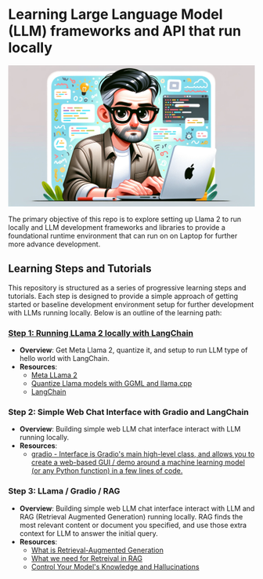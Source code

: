 # Learning Large Language Model (LLM) frameworks and API that run locally

![Engineer Learning LLMs](images/article-toc.png)


The primary objective of this repo is to explore setting up Llama 2 to run locally and LLM development frameworks and libraries to provide a foundational runtime environment that can run on on Laptop for further more advance development.

## Learning Steps and Tutorials

This repository is structured as a series of progressive learning steps and tutorials. Each step is designed to provide a simple approach of getting started or baseline development environment setup for further development with LLMs running locally. Below is an outline of the learning path:

### [Step 1: Running LLama 2 locally with LangChain](step1/README.md)
- **Overview**: Get Meta Llama 2, quantize it, and setup to run LLM type of hello world with LangChain.
- **Resources**:
  - [Meta LLama 2](https://ai.meta.com/llama/)
  - [Quantize Llama models with GGML and llama.cpp](https://towardsdatascience.com/quantize-llama-models-with-ggml-and-llama-cpp-3612dfbcc172)
  - [LangChain](https://python.langchain.com/docs/get_started/introduction)

### Step 2: Simple Web Chat Interface with Gradio and LangChain
- **Overview**: Building simple web LLM chat interface interact with LLM running locally.
- **Resources**:
  - [gradio - Interface is Gradio's main high-level class, and allows you to create a web-based GUI / demo around a machine learning model (or any Python function) in a few lines of code.](https://www.gradio.app/docs/interface)


### Step 3: LLama / Gradio / RAG
- **Overview**: Building simple web LLM chat interface interact with LLM and RAG (Retrieval Augmented Generation) running locally. RAG finds the most relevant content or document you specified, and use those extra context for LLM to answer the initial query.
- **Resources**:
  - [What is Retrieval-Augmented Generation](https://colabdoge.medium.com/what-is-rag-retrieval-augmented-generation-b0afc5dd5e79#:~:text=Retrieval%2Daugmented%20generation%20is%20a,and%20relevance%20of%20generated%20text.)
  - [What we need for Retreival in RAG](https://medium.com/@fvanlitsenburg/what-we-need-for-retrieval-in-rag-retrieval-augmented-generation-506f61f3ca6c)
  - [Control Your Model's Knowledge and Hallucinations](https://medium.com/machine-learning-intuition/retrieval-augmented-generation-rag-control-your-models-knowledge-and-hallucinations-ea3c6345a659)


